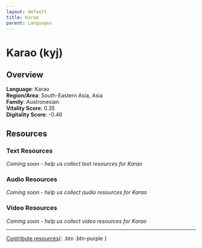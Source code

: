 ```yaml
---
layout: default
title: Karao
parent: Languages
---
```


# Karao (kyj)

## Overview

**Language**: Karao  
**Region/Area**: South-Eastern Asia, Asia  
**Family**: Austronesian  
**Vitality Score**: 0.35  
**Digitality Score**: -0.46  

## Resources

### Text Resources
*Coming soon - help us collect text resources for Karao*

### Audio Resources
*Coming soon - help us collect audio resources for Karao*

### Video Resources
*Coming soon - help us collect video resources for Karao*

---

[Contribute resources](https://fairtrain.github.io/){: .btn .btn-purple }
